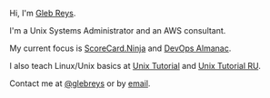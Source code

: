 ---
---

Hi, I'm [Gleb Reys][glebreys].

I'm a Unix Systems Administrator and an AWS consultant.

My current focus is [ScoreCard.Ninja][scorecardninja] and [DevOps Almanac][devopsalmanac].

I also teach Linux/Unix basics at [Unix Tutorial][unixtutorial] and [Unix Tutorial RU][unixtutorial-ru].

Contact me at [@glebreys] or by [email].

[glebreys]: https://www.glebreys.com
[projects]: /projects
[@glebreys]: https://twitter.com/glebreys
[email]: mailto:gleb@reys.net
[devopsalmanac]: https://www.devopsalmanac.com
[scorecardninja]: https://www.scorecard.ninja
[unixtutorial]: https://www.unixtutorial.org
[unixtutorial-ru]: https://www.unixtutorial.ru